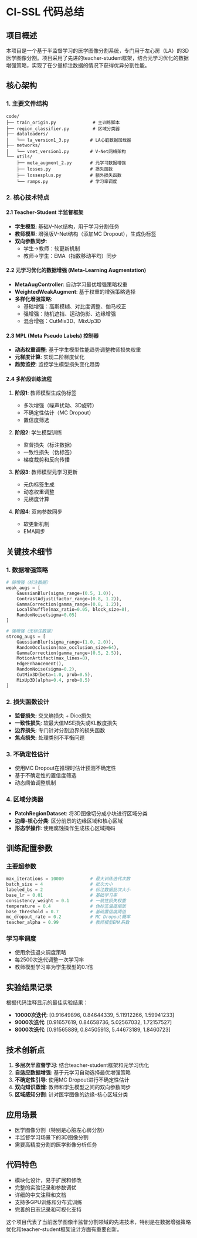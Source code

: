 # Cl-SSL 代码总结

## 项目概述
本项目是一个基于半监督学习的医学图像分割系统，专门用于左心房（LA）的3D医学图像分割。项目采用了先进的teacher-student框架，结合元学习优化的数据增强策略，实现了在少量标注数据的情况下获得优异分割性能。

## 核心架构

### 1. 主要文件结构
```
code/
├── train_origin.py              # 主训练脚本
├── region_classifier.py         # 区域分类器
├── dataloaders/
│   └── la_version1_3.py        # LA心脏数据加载器
├── networks/
│   └── vnet_version1.py        # V-Net网络架构
└── utils/
    ├── meta_augment_2.py       # 元学习数据增强
    ├── losses.py               # 损失函数
    ├── lossesplus.py           # 额外损失函数
    └── ramps.py                # 学习率调度
```

### 2. 核心技术特点

#### 2.1 Teacher-Student 半监督框架
- **学生模型**: 基础V-Net结构，用于学习分割任务
- **教师模型**: 增强版V-Net结构（添加MC Dropout），生成伪标签
- **双向参数同步**: 
  - 学生→教师：软更新机制
  - 教师→学生：EMA（指数移动平均）同步

#### 2.2 元学习优化的数据增强 (Meta-Learning Augmentation)
- **MetaAugController**: 自动学习最优增强策略权重
- **WeightedWeakAugment**: 基于权重的增强策略选择
- **多样化增强策略**:
  - 基础增强：高斯模糊、对比度调整、伽马校正
  - 强增强：随机遮挡、运动伪影、边缘增强
  - 混合增强：CutMix3D、MixUp3D

#### 2.3 MPL (Meta Pseudo Labels) 控制器
- **动态权重调整**: 基于学生模型性能趋势调整教师损失权重
- **元梯度计算**: 实现二阶梯度优化
- **趋势监控**: 监控学生模型损失变化趋势

#### 2.4 多阶段训练流程
1. **阶段1**: 教师模型生成伪标签
   - 多次增强（噪声扰动、3D旋转）
   - 不确定性估计（MC Dropout）
   - 置信度筛选

2. **阶段2**: 学生模型训练
   - 监督损失（标注数据）
   - 一致性损失（伪标签）
   - 梯度裁剪和反向传播

3. **阶段3**: 教师模型元学习更新
   - 元伪标签生成
   - 动态权重调整
   - 元梯度计算

4. **阶段4**: 双向参数同步
   - 软更新机制
   - EMA同步

## 关键技术细节

### 1. 数据增强策略
```python
# 弱增强（标注数据）
weak_augs = [
    GaussianBlur(sigma_range=(0.5, 1.0)),
    ContrastAdjust(factor_range=(0.8, 1.2)),
    GammaCorrection(gamma_range=(0.8, 1.2)),
    LocalShuffle(max_ratio=0.05, block_size=8),
    RandomNoise(sigma=0.05)
]

# 强增强（无标注数据）
strong_augs = [
    GaussianBlur(sigma_range=(1.0, 2.0)),
    RandomOcclusion(max_occlusion_size=64),
    GammaCorrection(gamma_range=(0.5, 2.5)),
    MotionArtifact(max_lines=8),
    EdgeEnhancement(),
    RandomNoise(sigma=0.2),
    CutMix3D(beta=1.0, prob=0.5),
    MixUp3D(alpha=0.4, prob=0.5)
]
```

### 2. 损失函数设计
- **监督损失**: 交叉熵损失 + Dice损失
- **一致性损失**: 软最大值MSE损失或KL散度损失
- **边界损失**: 专门针对分割边界的损失函数
- **焦点损失**: 处理类别不平衡问题

### 3. 不确定性估计
- 使用MC Dropout在推理时估计预测不确定性
- 基于不确定性的置信度筛选
- 动态阈值调整机制

### 4. 区域分类器
- **PatchRegionDataset**: 将3D图像切分成小块进行区域分类
- **边缘-核心分类**: 区分前景的边缘区域和核心区域
- **形态学操作**: 使用腐蚀操作生成核心区域掩码

## 训练配置参数

### 主要超参数
```python
max_iterations = 10000          # 最大训练迭代次数
batch_size = 4                  # 批次大小
labeled_bs = 2                  # 标注数据批次大小
base_lr = 0.01                  # 基础学习率
consistency_weight = 0.1        # 一致性损失权重
temperature = 0.4               # 伪标签温度缩放
base_threshold = 0.7            # 基础置信度阈值
mc_dropout_rate = 0.2           # MC Dropout概率
teacher_alpha = 0.99            # 教师模型EMA系数
```

### 学习率调度
- 使用余弦退火调度策略
- 每2500次迭代调整一次学习率
- 教师模型学习率为学生模型的0.1倍

## 实验结果记录

根据代码注释显示的最佳实验结果：
- **10000次迭代**: [0.91649896, 0.84644339, 5.11912266, 1.59941233]
- **9000次迭代**: [0.91657619, 0.84658736, 5.02567032, 1.72157527]
- **8000次迭代**: [0.91565889, 0.84505913, 5.44673189, 1.8460723]

## 技术创新点

1. **多层次半监督学习**: 结合teacher-student框架和元学习优化
2. **自适应数据增强**: 基于元学习自动选择最优增强策略
3. **不确定性引导**: 使用MC Dropout进行不确定性估计
4. **双向知识蒸馏**: 教师和学生模型之间的双向参数同步
5. **区域感知分割**: 针对医学图像的边缘-核心区域分类

## 应用场景
- 医学图像分割（特别是心脏左心房分割）
- 半监督学习场景下的3D图像分割
- 需要高精度分割的医学影像分析任务

## 代码特色
- 模块化设计，易于扩展和修改
- 完整的实验记录和参数调优
- 详细的中文注释和文档
- 支持多GPU训练和分布式训练
- 完善的日志记录和可视化支持

这个项目代表了当前医学图像半监督分割领域的先进技术，特别是在数据增强策略优化和teacher-student框架设计方面有重要创新。